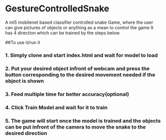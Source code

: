 # GestureControlledSnake
A ml5 mobilenet based classifier controlled snake Game, where the user can give pictures of objects or anything as a mean to control the game
It has 4 direction which can be trained by the steps below

##To use it/run it 
### 1. Simply clone and start index.html and wait for model to load
### 2. Put your desired object infront of webcam and press the button corresponding to the desired movement needed if the object is shown
### 3. Feed multiple time for better accuracy(optional)
### 4. Click Train Model and wait for it to train
### 5. The game will start once the model is trained and the objects can be put infront of the camera to move the snake to the desired direction

